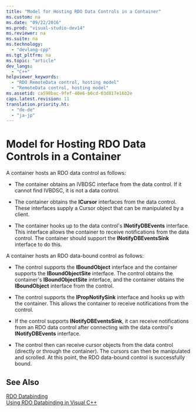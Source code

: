 ```yaml
---
title: "Model for Hosting RDO Data Controls in a Container"
ms.custom: na
ms.date: "09/22/2016"
ms.prod: "visual-studio-dev14"
ms.reviewer: na
ms.suite: na
ms.technology: 
  - "devlang-cpp"
ms.tgt_pltfrm: na
ms.topic: "article"
dev_langs: 
  - "C++"
helpviewer_keywords: 
  - "RDO RemoteData control, hosting model"
  - "RemoteData control, hosting model"
ms.assetid: ca598bac-9fef-40e6-b6cd-03d817e16b2e
caps.latest.revision: 11
translation.priority.ht: 
  - "de-de"
  - "ja-jp"
---
```

# Model for Hosting RDO Data Controls in a Container
A container hosts an RDO data control as follows:  
  
-   The container obtains an IVBDSC interface from the data control. If it cannot find IVBDSC, it is not a data control.  
  
-   The container obtains the **ICursor** interfaces from the data control. These interfaces supply a Cursor object that can be manipulated by a client.  
  
-   The container hooks up to the data control's **INotifyDBEvents** interface. This interface allows the container to receive notifications from the data control. The container should support the **INotifyDBEventsSink** interface to do this.  
  
 A container hosts an RDO data-bound control as follows:  
  
-   The control supports the **IBoundObject** interface and the container supports the **IBoundObjectSite** interface. The control obtains the container's **IBoundObjectSite** interface, and the container obtains the **IBoundObject** interface from the control.  
  
-   The control supports the **IPropNotifySink** interface and hooks up with the container. This allows the container to receive notifications from the control.  
  
-   If the control supports **INotifyDBEventsSink**, it can receive notifications from an RDO data control after connecting with the data control's **INotifyDBEvents** interface.  
  
-   The control then can receive cursor objects from the data control (directly or through the container). The cursors can then be manipulated and scrolled. At this point, the RDO data-bound control is successfully bound.  
  
## See Also  
 [RDO Databinding](../vs140/rdo-databinding.md)   
 [Using RDO Databinding in Visual C++](../vs140/using-rdo-databinding-in-visual-c--.md)